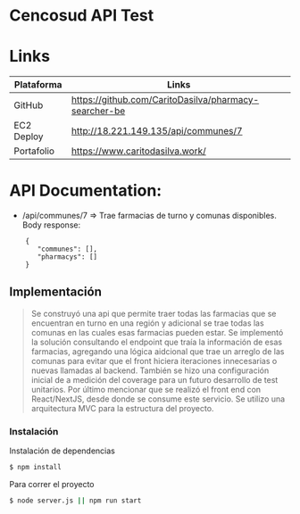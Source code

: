 # Cencosud API Test

# Links

| Plataforma | Links |
| ------ | ------ |
| GitHub | https://github.com/CaritoDasilva/pharmacy-searcher-be |
| EC2 Deploy | http://18.221.149.135/api/communes/7 |
| Portafolio | https://www.caritodasilva.work/ |

# API Documentation:
  - /api/communes/7 => Trae farmacias de turno y comunas disponibles.
  Body response:

>       
        {
           "communes": [],
           "pharmacys": []
        }

## Implementación

> Se construyó una api que permite traer todas las farmacias que se encuentran en turno en una región y adicional se trae todas las comunas en las cuales esas farmacias pueden estar.
> Se implementó la solución consultando el endpoint que traía la información de esas farmacias, agregando una lógica aidcional que trae un arreglo de las comunas para evitar que el front hiciera iteraciones innecesarias o nuevas llamadas al backend.
> También se hizo una configuración inicial de a medición del coverage para un futuro desarrollo de test unitarios.
> Por último mencionar que se realizó el front end con React/NextJS, desde donde se consume este servicio.
>Se utilizo una arquitectura MVC para la estructura del proyecto.


### Instalación

Instalación de dependencias
```sh
$ npm install
```

Para correr el proyecto

```sh
$ node server.js || npm run start
```
